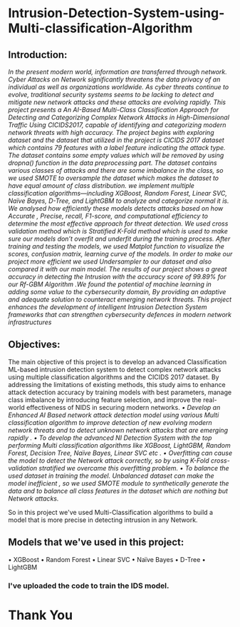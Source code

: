 # Intrusion-Detection-System-using-Multi-classification-Algorithm

## Introduction:

_In the present modern world, information are transferred through network. Cyber Attacks on Network significantly threatens the data privacy of an individual as well as organizations worldwide. As cyber threats continue to evolve, traditional security systems seems to be lacking to detect and mitigate new network attacks and these attacks are evolving rapidly. This project presents a An AI-Based Multi-Class Classification Approach for Detecting and Categorizing Complex Network Attacks in High-Dimensional Traffic Using CICIDS2017, capable of identifying and categorizing modern network threats with high accuracy. The project begins with exploring dataset and the dataset that utilized in the project is CICIDS 2017 dataset which contains 79 features with a label feature indicating the attack type. The dataset contains some empty values which will be removed by using dropna() function in the data preprocessing part. The dataset contains various classes of attacks and there are some imbalance in the class, so we used SMOTE to oversample the dataset which makes the dataset to have equal amount of class distribution. we implement multiple classification algorithms—including XGBoost, Random Forest, Linear SVC, Naïve Bayes, D-Tree, and LightGBM to analyze and categorize normal it is. We analysed how efficiently these models detects attacks based on how Accurate , Precise, recall, F1-score, and computational efficiency to determine the most effective approach for threat detection. We used cross validation method which is Stratified K-Fold method which is used to make sure our models don’t overfit and underfit during the training process. After training and testing the models, we used Matplot function to visualize the scores, confusion matrix, learning curve of the models. In order to make our project more efficient we used Undersampler to our dataset and also compared it with our main model. The results of our project shows a great accuracy in detecting the Intrusion with the accuracy score of 99.89% for our Rf-GBM Algorithm .We found the potential of machine learning in adding some value to the cybersecurity domain, By providing an adaptive and adequate solution to counteract emerging network threats. This project enhances the development of intelligent Intrusion Detection System frameworks that can strengthen cybersecurity defences in modern network infrastructures_

## Objectives:

The main objective of this project is to develop an advanced Classification ML-based intrusion detection system to detect complex network attacks using multiple classification algorithms and the CICIDS 2017 dataset. By addressing the limitations of existing methods, this study aims to enhance attack detection accuracy by training models with best parameters, manage class imbalance by introducing feature selection, and improve the real-world effectiveness of NIDS in securing modern networks.
_•	Develop an Enhanced AI Based network attack detection model using various Multi classification algorithm to improve detection of new evolving modern network threats and to detect unknown network attacks that are emerging rapidly .
•	To develop the advanced NI Detection System with the top performing Multi classification algorithms like XGBoost, LightGBM, Random Forest, Decision Tree, Naïve Bayes, Linear SVC etc .
•	Overfitting can cause the model to detect the Network attack correctly, so by using K-Fold cross-validation stratified we overcame this overfitting problem.
•	To balance the used dataset in training the model. Unbalanced dataset can make the model inefficient , so we used SMOTE module to synthetically generate the data and to balance all class features in the dataset which are nothing but Network attacks._

So in this project we've used Multi-Classification algorithms to build a model that is more precise in detecting intrusion in any Network.

## Models that we've used in this project:
•	XGBoost
• Random Forest
• Linear SVC
• Naïve Bayes
• D-Tree 
• LightGBM 

### I've uploaded the code to train the IDS model. 

# Thank You
